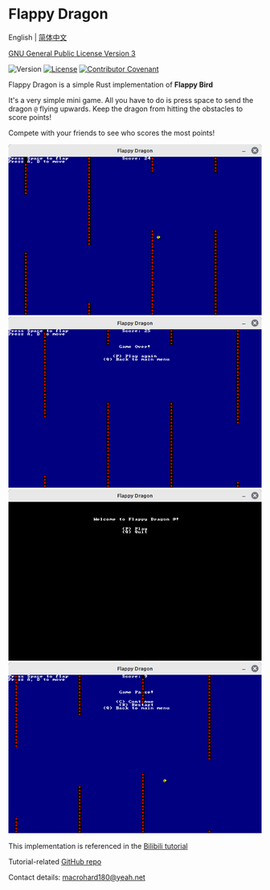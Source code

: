 # Flappy Dragon

English | [简体中文](../zh/README.md)

[GNU General Public License Version 3](../../LICENSE.md)

![Version](https://img.shields.io/badge/Version-v1.0.0-green "v1.0.0")
[![License](https://img.shields.io/badge/GNU_GPL-v3-blue "GNU GPL v3")](../../LICENSE.md)
[![Contributor Covenant](https://img.shields.io/badge/Contributor%20Covenant-2.1-4baaaa.svg)](code_of_conduct.md)

Flappy Dragon is a simple Rust implementation of **Flappy Bird**

It's a very simple mini game. All you have to do is press space to send the dragon `@` flying upwards. Keep the dragon from hitting the obstacles to score points!

Compete with your friends to see who scores the most points!

![play](../imgs/play.png "In-game")
![ending](../imgs/ending.png "Game over")
![menu](../imgs/menu.png "Main menu")
![pausing](../imgs/pausing.png "Game pause")

This implementation is referenced in the [Bilibili tutorial](https://www.bilibili.com/video/BV1vM411J74S)

Tutorial-related [GitHub repo](https://github.com/HighValyrian/flappy_Game)

Contact details: [macrohard180@yeah.net](mailto:macrohard180@yeah.net)
